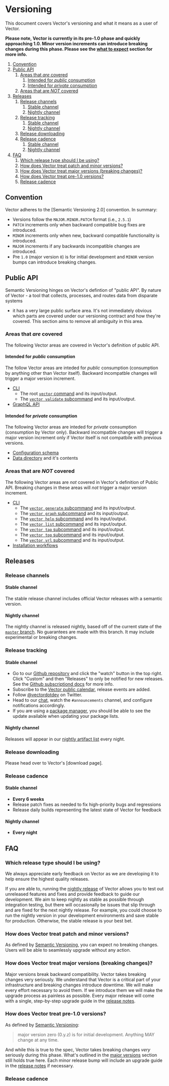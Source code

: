 # Versioning

This document covers Vector's versioning and what it means as a user of Vector.

**Please note, Vector is currently in its pre-1.0 phase and quickly approaching
1.0. Minor version increments can introduce breaking changes during this phase.
Please see the [what to expect](#what-to-expect) section for more info.**

<!-- MarkdownTOC autolink="true" style="ordered" indent="   " -->

1. [Convention](#convention)
1. [Public API](#public-api)
   1. [Areas that *are* covered](#areas-that-are-covered)
      1. [Intended for *public* consumption](#intended-for-public-consumption)
      1. [Intended for *private* consumption](#intended-for-private-consumption)
   1. [Areas that are *NOT* covered](#areas-that-are-not-covered)
1. [Releases](#releases)
   1. [Release channels](#release-channels)
      1. [Stable channel](#stable-channel)
      1. [Nightly channel](#nightly-channel)
   1. [Release tracking](#release-tracking)
      1. [Stable channel](#stable-channel-1)
      1. [Nightly channel](#nightly-channel-1)
   1. [Release downloading](#release-downloading)
   1. [Release cadence](#release-cadence)
      1. [Stable channel](#stable-channel-2)
      1. [Nightly channel](#nightly-channel-2)
1. [FAQ](#faq)
   1. [Which release type should I be using?](#which-release-type-should-i-be-using)
   1. [How does Vector treat patch and minor versions?](#how-does-vector-treat-patch-and-minor-versions)
   1. [How does Vector treat major versions \(breaking changes\)?](#how-does-vector-treat-major-versions-breaking-changes)
   1. [How does Vector treat pre-1.0 versions?](#how-does-vector-treat-pre-10-versions)
   1. [Release cadence](#release-cadence-1)

<!-- /MarkdownTOC -->

## Convention

Vector adheres to the [Semantic Versioning 2.0] convention. In summary:

* Versions follow the `MAJOR.MINOR.PATCH` format (i.e., `2.5.1`)
* `PATCH` increments only when backward compatible bug fixes are introduced.
* `MINOR` increments only when new, backward compatible functionality is introduced.
* `MAJOR` increments if any backwards incompatible changes are introduced.
* Pre `1.0` (major version `0`) is for initial development and `MINOR` version bumps can introduce breaking changes.

## Public API

Semantic Versioning hinges on Vector's defintion of "public API". By nature of
Vector - a tool that collects, processes, and routes data from disparate systems
- it has a very large public surface area. It's not immediately obvious which
parts are covered under our versioning contract and how they're covered. This
section aims to remove all ambiguity in this area.

### Areas that *are* covered

The following Vector areas are covered in Vector's definition of public API.

#### Intended for *public* consumption

The follow Vector areas are inteded for *public* consumption (consumption by
anything other than Vector itself). Backward incompatble changes will trigger
a major version increment.

* [CLI]
  * The root [`vector` command] and its input/output.
  * The [`vector validate` subcommand] and its input/output.
* [GraphQL API]

#### Intended for *private* consumption

The following Vector areas are inteded for *private* consumption (consumption by
Vector only). Backward incompatble changes will trigger a major version
increment only if Vector itself is not compatbile with previous versions.

* [Configuration schema]
* [Data directory] and it's contents

### Areas that are *NOT* covered

The following Vector areas are *not* covered in Vector's definition of Public
API. Breaking changes in these areas will *not* trigger a major version
increment.

* [CLI]
  * The [`vector generate` subcommand] and its input/output.
  * The [`vector graph` subcommand] and its input/output.
  * The [`vector help` subcommand] and its input/output.
  * The [`vector list` subcommand] and its input/output.
  * The [`vector tap` subcommand] and its input/output.
  * The [`vector top` subcommand] and its input/output.
  * The [`vector vrl` subcommand] and its input/output.
* [Installation workflows]

## Releases

### Release channels

#### Stable channel

The stable release channel includes official Vector releases with a semantic
version.

#### Nightly channel

The nightly channel is released nightly, based off of the current state of the
[`master` branch]. No guarantees are made with this branch. It may include
experimental or breaking changes.

### Release tracking

#### Stable channel

* Go to our [Github repository] and click the "watch" button in the top right.
  Click "Custom" and then "Releases" to only be notified for new releases.
  See the [Github subscriptiond docs] for more info.
* Subscribe to the [Vector public calendar], release events are added.
* Follow [@vectordotdev] on Twitter.
* Head to our [chat], watch the `#announcements` channel, and configure
  notifications accordingly.
* If you are using a [package manager], you should be able to see the update
  available when updating your package lists.

#### Nightly channel

Releases will appear in our [nightly artifact list] every night.

### Release downloading

Please head over to Vector's [download page].

### Release cadence

#### Stable channel

* **Every 6 weeks**
* Release patch fixes as needed to fix high-priority bugs and regressions
* Release daily builds representing the latest state of Vector for feedback

#### Nightly channel

* **Every night**

## FAQ

### Which release type should I be using?

We always appreciate early feedback on Vector as we are developing it to help
ensure the highest quality releases.

If you are able to, running the [nightly
release](https://vector.dev/releases/nightly/download/) of Vector allows you to
test out unreleased features and fixes and provide feedback to guide our
development. We aim to keep nightly as stable as possible through integration
testing, but there will occasionally be issues that slip through and are fixed
for the next nightly release. For example, you could choose to run the nightly
version in your development environments and save stable for production.
Otherwise, the stable release is your best bet.

### How does Vector treat patch and minor versions?

As defined by [Semantic Versioning], you can expect no breaking changes. Users
will be able to seamlessly upgrade without any action.

### How does Vector treat major versions (breaking changes)?

Major versions break backward compatibility. Vector takes breaking changes very
seriously. We understand that Vector is a critical part of your infrastructure
and breaking changes introduce downtime. We will make every effort necessary
to avoid them. If we introduce them we will make the upgrade process as painless
as possible. Every major release will come with a single, step-by-step upgrade
guide in the [release notes].

### How does Vector treat pre-1.0 versions?

As defined by [Semantic Versioning]:

> major version zero (0.y.z) is for initial development. Anything MAY change at
> any time.

And while this is true to the spec, Vector takes breaking changes *very*
seriously during this phase. What's outlined in the
[major versions](##major-versions-breaking-changes) section still holds true
here. Each minor release bump will include an upgrade guide in the
[release notes] if necessary.

### Release cadence

[@vectordotdev]: https://twitter.com/vectordotdev
[chat]: https://chat.vector.dev
[CLI]: https://vector.dev/docs/reference/cli/
[configuration schema]: https://vector.dev/docs/reference/configuration/
[data directory]: https://vector.dev/docs/reference/configuration/global-options/#data_dir
[Github repository]: https://github.com/timberio/vector
[Github subscriptiond docs]: https://docs.github.com/en/github/managing-subscriptions-and-notifications-on-github/managing-subscriptions-for-activity-on-github/viewing-your-subscriptions
[GraphQL API]: https://vector.dev/docs/reference/api/
[Installation workflows]: https://vector.dev/docs/setup/installation/
[`master` branch]: https://github.com/timberio/vector/tree/master
[nightly artifact list]: https://packages.timber.io/vector/nightly/
[package manager]: https://vector.dev/docs/setup/installation/package-managers/
[release notes]: https://vector.dev/releases/
[Semantic Versioning]: https://semver.org/spec/v2.0.0.html
[`vector` command]: https://vector.dev/docs/reference/cli/#vector
[`vector generate` subcommand]: https://vector.dev/docs/reference/cli/#generate
[`vector graph` subcommand]: https://vector.dev/docs/reference/cli/#graph
[`vector help` subcommand]: https://vector.dev/docs/reference/cli/#help
[`vector list` subcommand]: https://vector.dev/docs/reference/cli/#list
[Vector public calendar]: https://calendar.vector.dev
[`vector tap` subcommand]: https://vector.dev/docs/reference/cli/#tap
[`vector top` subcommand]: https://vector.dev/docs/reference/cli/#top
[`vector validate` subcommand]: https://vector.dev/docs/reference/cli/#validate
[`vector vrl` subcommand]: https://vector.dev/docs/reference/cli/#vrl
